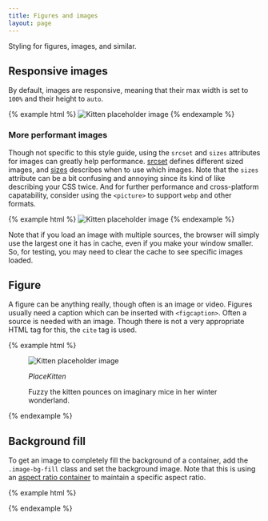 ```yaml
---
title: Figures and images
layout: page
---
```


Styling for figures, images, and similar.

## Responsive images

By default, images are responsive, meaning that their max width is set to `100%` and their height to `auto`.

{% example html %}
<img src="http://placekitten.com/1200/420" alt="Kitten placeholder image">
{% endexample %}

### More performant images

Though not specific to this style guide, using the `srcset` and `sizes` attributes for images can greatly help performance. [srcset](https://cloudfour.com/thinks/responsive-images-101-part-4-srcset-width-descriptors/) defines different sized images, and [sizes](https://cloudfour.com/thinks/responsive-images-101-part-5-sizes/) describes when to use which images. Note that the `sizes` attribute can be a bit confusing and annoying since its kind of like describing your CSS twice. And for further performance and cross-platform capatability, consider using the `<picture>` to support `webp` and other formats.

{% example html %}
<img src="http://placekitten.com/2400/1200" alt="Kitten placeholder image"
    srcset="http://placekitten.com/400/200 400w,
      http://placekitten.com/800/400 800w,
      http://placekitten.com/1000/500 1000w,
      http://placekitten.com/1500/750 1500w,
      http://placekitten.com/2000/1000 2000w"
    sizes="(max-width: 800px) 100vw, 95vw">
{% endexample %}

Note that if you load an image with multiple sources, the browser will simply use the largest one it has in cache, even if you make your window smaller. So, for testing, you may need to clear the cache to see specific images loaded.

## Figure

A figure can be anything really, though often is an image or video. Figures usually need a caption which can be inserted with `<figcaption>`. Often a source is needed with an image. Though there is not a very appropriate HTML tag for this, the `cite` tag is used.

{% example html %}

<figure>
  <img src="http://placekitten.com/1200/420" alt="Kitten placeholder image">

<cite>PlaceKitten</cite>

  <figcaption>Fuzzy the kitten pounces on imaginary mice in her winter wonderland.</figcaption>
</figure>
{% endexample %}

## Background fill

To get an image to completely fill the background of a container, add the `.image-bg-fill` class and set the background image. Note that this is using an [aspect ratio container](../layout/containers.html) to maintain a specific aspect ratio.

{% example html %}

<div class="image-bg-fill container-16-9" style="background-image: url(http://placekitten.com/1500/1500);"></div>
{% endexample %}
